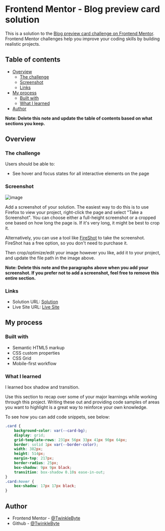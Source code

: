# Frontend Mentor - Blog preview card solution

This is a solution to the [Blog preview card challenge on Frontend Mentor](https://www.frontendmentor.io/challenges/blog-preview-card-ckPaj01IcS). Frontend Mentor challenges help you improve your coding skills by building realistic projects. 

## Table of contents

- [Overview](#overview)
  - [The challenge](#the-challenge)
  - [Screenshot](#screenshot)
  - [Links](#links)
- [My process](#my-process)
  - [Built with](#built-with)
  - [What I learned](#what-i-learned)
- [Author](#author)

**Note: Delete this note and update the table of contents based on what sections you keep.**

## Overview

### The challenge

Users should be able to:

- See hover and focus states for all interactive elements on the page

### Screenshot

![image](https://github.com/TwinkleByte/Blog-preview-card/assets/91601992/9f520014-1c96-4f02-8b55-db3c49f2d389)

Add a screenshot of your solution. The easiest way to do this is to use Firefox to view your project, right-click the page and select "Take a Screenshot". You can choose either a full-height screenshot or a cropped one based on how long the page is. If it's very long, it might be best to crop it.

Alternatively, you can use a tool like [FireShot](https://getfireshot.com/) to take the screenshot. FireShot has a free option, so you don't need to purchase it. 

Then crop/optimize/edit your image however you like, add it to your project, and update the file path in the image above.

**Note: Delete this note and the paragraphs above when you add your screenshot. If you prefer not to add a screenshot, feel free to remove this entire section.**

### Links

- Solution URL: [Solution](https://github.com/TwinkleByte/Blog-preview-card)
- Live Site URL: [Live Site](https://lonebrokeboy.github.io/Blog-preview-card/)

## My process

### Built with

- Semantic HTML5 markup
- CSS custom properties
- CSS Grid
- Mobile-first workflow

### What I learned

I learned box shadow and transition.

Use this section to recap over some of your major learnings while working through this project. Writing these out and providing code samples of areas you want to highlight is a great way to reinforce your own knowledge.

To see how you can add code snippets, see below:

```css
.card {
    background-color: var(--card-bg);
    display: grid;
    grid-template-rows: 231px 56px 33px 41px 90px 64px;
    border: solid 1px var(--border-color);
    width: 382px;
    height: 514px;
    margin-top: 217px;
    border-radius: 25px;
    box-shadow: 9px 9px black;
    transition: box-shadow 0.10s ease-in-out;
}
.card:hover {
    box-shadow: 17px 17px black;
}
```

## Author

- Frontend Mentor - [@TwinkleByte](https://www.frontendmentor.io/profile/TwinkleByte)
- Github - [@TwinkleByte](https://github.com/TwinkleByte)
